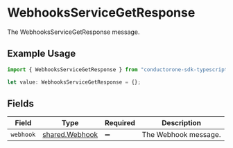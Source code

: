 # WebhooksServiceGetResponse

The WebhooksServiceGetResponse message.

## Example Usage

```typescript
import { WebhooksServiceGetResponse } from "conductorone-sdk-typescript/sdk/models/shared";

let value: WebhooksServiceGetResponse = {};
```

## Fields

| Field                                                   | Type                                                    | Required                                                | Description                                             |
| ------------------------------------------------------- | ------------------------------------------------------- | ------------------------------------------------------- | ------------------------------------------------------- |
| `webhook`                                               | [shared.Webhook](../../../sdk/models/shared/webhook.md) | :heavy_minus_sign:                                      | The Webhook message.                                    |